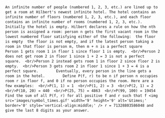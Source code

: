     An infinite number of people (numbered 1, 2, 3, etc.) are lined up to get a room at Hilbert's newest infinite hotel. The hotel contains an infinite number of floors (numbered 1, 2, 3, etc.), and each floor contains an infinite number of rooms (numbered 1, 2, 3, etc.).         Initially the hotel is empty. Hilbert declares a rule on how the nth person is assigned a room: person n gets the first vacant room in the lowest numbered floor satisfying either of the following:  the floor is empty  the floor is not empty, and if the latest person taking a room in that floor is person m, then m + n is a perfect square          Person 1 gets room 1 in floor 1 since floor 1 is empty.  <br/>Person 2 does not get room 2 in floor 1 since 1 + 2 = 3 is not a perfect square.  <br/>Person 2 instead gets room 1 in floor 2 since floor 2 is empty.  <br/>Person 3 gets room 2 in floor 1 since 1 + 3 = 4 is a perfect square.        Eventually, every person in the line gets a room in the hotel.        Define P(f, r) to be n if person n occupies room r in floor f, and 0 if no person occupies the room. Here are a few examples:  <br/>P(1, 1) = 1  <br/>P(1, 2) = 3  <br/>P(2, 1) = 2  <br/>P(10, 20) = 440  <br/>P(25, 75) = 4863  <br/>P(99, 100) = 19454        Find the sum of all P(f, r) for all positive f and r such that f <img src='images/symbol_times.gif' width='9' height='9' alt='&times;' border='0' style='vertical-align:middle;' /> r = 71328803586048 and give the last 8 digits as your answer.    